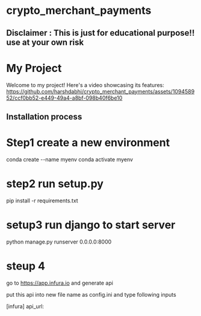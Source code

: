# crypto_merchant_payments

## Disclaimer : This is just for educational purpose!! use at your own risk


# My Project
Welcome to my project! Here's a video showcasing its features:
https://github.com/harshdabhi/crypto_merchant_payments/assets/109458952/ccf0bb52-e449-49a4-a8bf-098b40f6be10

## Installation process

# Step1 create a new environment
conda create --name myenv
conda activate myenv

# step2 run setup.py

pip install -r requirements.txt



# setup3 run django to start server
python manage.py runserver 0.0.0.0:8000

# steup 4
go to https://app.infura.io and generate api

put this  api into new file name as config.ini and type following inputs

[infura]
api_url:<your api url here>





